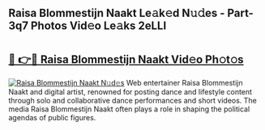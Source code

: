 ## Raisa Blommestijn Naakt Le𝚊k𝚎d N𝚞𝚍es - Part-3q7 Photos Vid𝚎o Le𝚊ks 2eLLI

# <h2><a href="http://fb75tks.evod.top/?m=Raisa+Blommestijn+Naakt">🔗 👉🔴 Raisa Blommestijn Naakt Vid𝚎o Ph𝚘t𝚘s</a></h2>

[![Raisa Blommestijn Naakt N𝚞d𝚎s](https://i.imgur.com/8V9OHl7.gif)](http://fb75tks.evod.top/?m=Raisa+Blommestijn+Naakt)
Web entertainer Raisa Blommestijn Naakt and digital artist, renowned for posting dance and lifestyle content through solo and collaborative dance performances and short videos. The media Raisa Blommestijn Naakt often plays a role in shaping the political agendas of public figures. 
